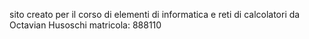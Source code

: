 sito creato per il corso di elementi di informatica e reti di calcolatori da Octavian Husoschi matricola: 888110
